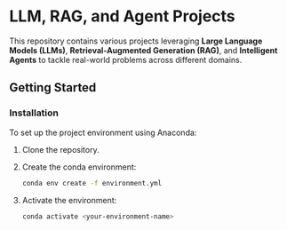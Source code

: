 # LLM, RAG, and Agent Projects

This repository contains various projects leveraging **Large Language Models (LLMs)**, **Retrieval-Augmented Generation (RAG)**, and **Intelligent Agents** to tackle real-world problems across different domains.

## Getting Started

### Installation

To set up the project environment using Anaconda:

1. Clone the repository.
2. Create the conda environment:

    ```bash
    conda env create -f environment.yml
    ```

3. Activate the environment:

    ```bash
    conda activate <your-environment-name>
    ```
